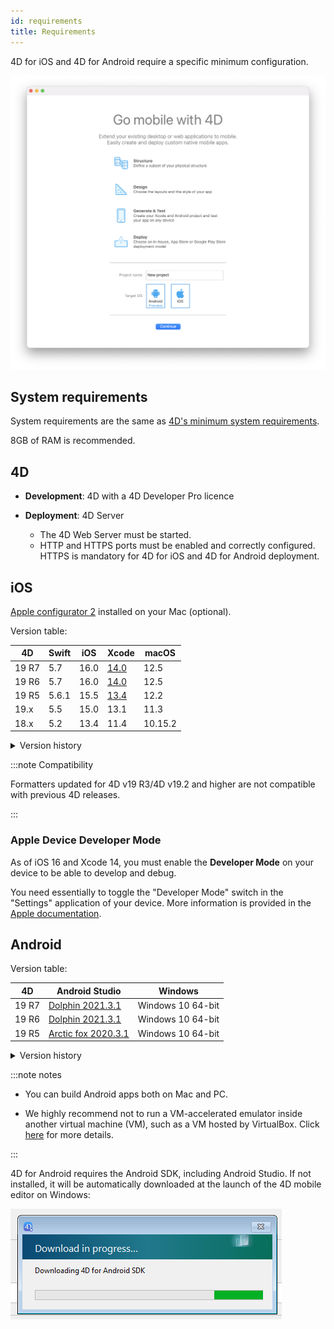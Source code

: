```yaml
---
id: requirements
title: Requirements
---
```


4D for iOS and 4D for Android require a specific minimum configuration.

![Welcome page](img/welcome-page.png)


## System requirements

System requirements are the same as [4D's minimum system requirements](https://us.4d.com/product-download/Feature-Release).

8GB of RAM is recommended.



## 4D

- **Development**: 4D with a 4D Developer Pro licence

- **Deployment**: 4D Server 
	- The 4D Web Server must be started.
	- HTTP and HTTPS ports must be enabled and correctly configured. HTTPS is mandatory for 4D for iOS and 4D for Android deployment.


## iOS

[Apple configurator 2](https://itunes.apple.com/us/app/apple-configurator-2/id1037126344) installed on your Mac (optional). 

Version table:

| 4D | Swift | iOS | Xcode | macOS |
|---|---|---|---|---|
| 19 R7 | 5.7   | 16.0 |[14.0](https://developer.apple.com/services-account/download?path=/Developer_Tools/Xcode_14/Xcode_14.xip) |  12.5|
| 19 R6 | 5.7   | 16.0 |[14.0](https://developer.apple.com/services-account/download?path=/Developer_Tools/Xcode_14/Xcode_14.xip) |  12.5|
| 19 R5 | 5.6.1 | 15.5 |[13.4](https://developer.apple.com/services-account/download?path=/Developer_Tools/Xcode_13.4/Xcode_13.4.xip)| 12.2|
| 19.x   | 5.5 | 15.0 | 13.1 | 11.3|
| 18.x  | 5.2 | 13.4|11.4|10.15.2|


<details><summary>Version history</summary>

| 4D | Swift | iOS | Xcode | macOS |
|---|---|---|---|---|
| 19 R4 | 5.6   | 15.4 | 13.3|  12.2 |
| 19 R3 | 5.5.2 | 15.2 | 13.2.1|  11.3 |
| 19 R2 | 5.5   | 15.0 | 13.1| 11.3 | 
| 19   | 5.5 | 15.0 | 13.1 | 11.3|  
| 18 R6 | 5.3.2 | 14.4 | 12.4 | 10.15.4 |
| 18 R5 & 18.3 | 5.3 | 14.2 | 12.2 | 10.15.4 |
| 18 R4  | 5.3 | 14.0| 12.0|10.15.4|
| 18 R3  | 5.2.4 | 13.5|11.5|10.15.2|
| 18.2  | 5.2 | 13.4|11.4|10.15.2|
| 18.1  | 5.1.3 | 13.3| 11.3.1 | 10.14.4 |
| 18 R2  | 5.1.3 | 13.3| 11.3.1 | 10.14.4 |
| 18  | 5.1 | 13.2| 11.2 | 10.14.4 |
| 17 R6  | 5.0 | 12.2 | 10.2.1 | 10.14.4 |
| 17 R5  | 4.2.1 | 12.2 | 10.2 | 10.14.3 |
| 17 R4  | 4.2.1 | 12 | 10.1 | 10.13.6 |
| 17 R3  | 4.2 | 12 | 10.0 | 10.13.6 |
| 17 R2 | 4.1.2| 11.4 | 9.4 | 10.13.2 |
| 17 R2 | 4.1| 11.3 | 9.3.1 | 10.13.2 |
</details>

:::note Compatibility

Formatters updated for 4D v19 R3/4D v19.2 and higher are not compatible with previous 4D releases.

:::

### Apple Device Developer Mode

As of iOS 16 and Xcode 14, you must enable the **Developer Mode** on your device to be able to develop and debug. 

You need essentially to toggle the "Developer Mode" switch in the "Settings" application of your device. More information is provided in the [Apple documentation](https://developer.apple.com/documentation/xcode/enabling-developer-mode-on-a-device).


## Android

Version table:

| 4D | Android Studio| Windows |
|---|---|---|
| 19 R7 | [Dolphin 2021.3.1](https://developer.android.com/studio/archive) | Windows 10 64-bit|
| 19 R6 | [Dolphin 2021.3.1](https://developer.android.com/studio/archive) | Windows 10 64-bit|
| 19 R5 | [Arctic fox 2020.3.1](https://developer.android.com/studio/archive) | Windows 10 64-bit |


<details><summary>Version history</summary>

| 4D | Android Studio| Windows |
|---|---|---|
| 19 R4 | Arctic fox 2020.3.1 | Windows 10 64-bit|
| 19 R3 | Arctic fox 2020.3.1 | Windows 10 64-bit |
| 19 R2 | 4.1.2 | Windows 10 64-bit |
</details>


:::note notes

- You can build Android apps both on Mac and PC.

- We highly recommend not to run a VM-accelerated emulator inside another virtual machine (VM), such as a VM hosted by VirtualBox. Click [here](https://developer.android.com/studio/run/emulator-acceleration) for more details.

:::

4D for Android requires the Android SDK, including Android Studio. If not installed, it will be automatically downloaded at the launch of the 4D mobile editor on Windows:

![sdk](img/install-android.png)








